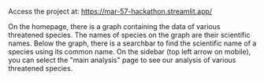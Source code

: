 Access the project at: https://mar-57-hackathon.streamlit.app/

On the homepage, there is a graph containing the data of various threatened species.
The names of species on the graph are their scientific names.
Below the graph, there is a searchbar to find the scientific name of a species using its common name.
On the sidebar (top left arrow on mobile), you can select the "main analysis" page to see our analysis of various threatened species.
